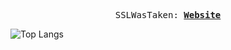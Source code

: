 <p align="center">
  <samp>
    SSLWasTaken:
    <b><a href="https://ssllllll.github.io/coolsite/">Website</a></b>
    <b><a href="https://ssllllll.github.io/coolsite/"></a></b>
</samp><br>
</p>


<p align="center">

![Top Langs](https://github-readme-stats.vercel.app/api/top-langs/?username=ssllllll&layout=compact&theme=radical)



